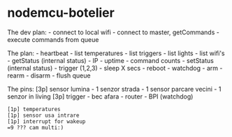 # nodemcu-botelier

The dev plan:
	- connect to local wifi
    - connect to master, getCommands
    - execute commands from queue
	

The plan:
    - heartbeat
    - list temperatures
    - list triggers
    - list lights
    - list wifi's
    - getStatus (internal status)
        - IP
        - uptime
        - command counts
    - setStatus (internal status)
    - trigger (1,2,3)
    - sleep X secs
    - reboot
    - watchdog
        - arm
        - rearm
        - disarm
    - flush queue
    
    

The pins:
    [3p] sensor lumina 
        - 1 senzor strada
        - 1 sensor parcare vecini
        - 1 senzor in living
    [3p] trigger 
        - bec afara
        - router
        - BPI (watchdog)
        
    [1p] temperatures
    [1p] sensor usa intrare
    [1p] interrupt for wakeup
    =9 ??? cam multi:)
    